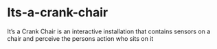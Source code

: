 # Its-a-crank-chair
It’s a Crank Chair is an interactive installation that contains sensors on a chair and perceive the persons action who sits on it
